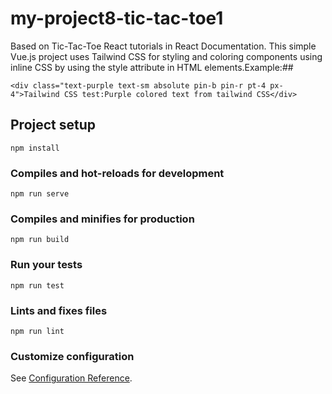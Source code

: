 # my-project8-tic-tac-toe1
Based on Tic-Tac-Toe React tutorials in React Documentation.
This simple Vue.js project uses Tailwind CSS for styling and coloring components using inline CSS by using the style attribute in HTML elements.Example:##
```
<div class="text-purple text-sm absolute pin-b pin-r pt-4 px-4">Tailwind CSS test:Purple colored text from tailwind CSS</div>
```

## Project setup
```
npm install
```

### Compiles and hot-reloads for development
```
npm run serve
```

### Compiles and minifies for production
```
npm run build
```

### Run your tests
```
npm run test
```

### Lints and fixes files
```
npm run lint
```

### Customize configuration
See [Configuration Reference](https://cli.vuejs.org/config/).
